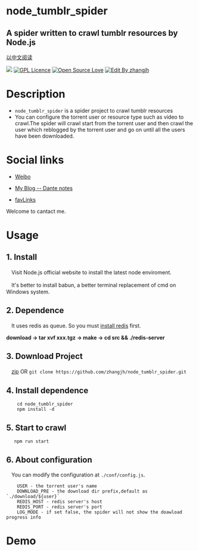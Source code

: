 # node_tumblr_spider 
##  A spider written to crawl tumblr resources by Node.js

[以中文阅读](https://github.com/zhangjh/node_tumblr_spider/blob/master/README_CN.md)

![](https://img.shields.io/badge/Node-%3E%3D%20V4-brightgreen.svg)
[![GPL Licence](https://badges.frapsoft.com/os/gpl/gpl.svg?v=103)](https://opensource.org/licenses/GPL-3.0/)  [![Open Source Love](https://badges.frapsoft.com/os/v1/open-source.svg?v=103)](https://github.com/ellerbrock/open-source-badge/)  [![Edit By zhangjh](https://img.shields.io/badge/EditBy-Zhangjh-brightgreen.svg?maxAge=2592000)](http://www.5941740.cn)

# Description

- `node_tumblr_spider` is a spider project to crawl tumblr resources
- You can configure the torrent user or resource type such as video to crawl.The spider will crawl start from the torrent user and then crawl the user which reblogged by the torrent user and go on until all the users have been downloaded.

# Social links

- [Weibo](http://weibo.com/jhspider)

- [My Blog -- Dante notes](http://zhangjh.me)

- [favLinks](http://favlink.cn)

Welcome to cantact me.

# Usage
## 1. Install 

　Visit Node.js official website to install the latest node enviroment. 

　It's better to install babun, a better terminal replacement of cmd on Windows system.

## 2. Dependence

　It uses redis as queue. So you must [install redis](https://redis.io/) first.
 
  **download -> tar xvf xxx.tgz -> make -> cd src && ./redis-server**

## 3. Download Project

　[zip](https://github.com/zhangjh/node_tumblr_spider/archive/master.zip) OR `git clone https://github.com/zhangjh/node_tumblr_spider.git`

## 4. Install dependence
```
    cd node_tumblr_spider
    npm install -d
```

## 5. Start to crawl
```
   npm run start
```

## 6. About configuration

　You can modify the configuration at `./conf/config.js`.
```
    USER - the torrent user's name
    DOWNLOAD_PRE - the download dir prefix,default as `./download/${user}`
    REDIS_HOST - redis server's host
    REDIS_PORT - redis server's port
    LOG_MODE - if set false, the spider will not show the doawload progress info
```

# Demo
